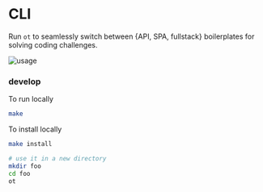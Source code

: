 # CLI

Run `ot` to seamlessly switch between {API, SPA, fullstack} boilerplates for solving coding challenges.

![usage](https://user-images.githubusercontent.com/60677320/74804860-768e1980-52af-11ea-8028-edf9988010e7.gif)

### develop

To run locally

```sh
make
```

To install locally

```sh
make install

# use it in a new directory
mkdir foo
cd foo
ot
```
